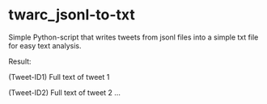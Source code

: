 # twarc_jsonl-to-txt

Simple Python-script that writes tweets from jsonl files into a simple txt file for easy text analysis.

Result:

(Tweet-ID1) Full text of tweet 1

(Tweet-ID2) Full text of tweet 2
…
